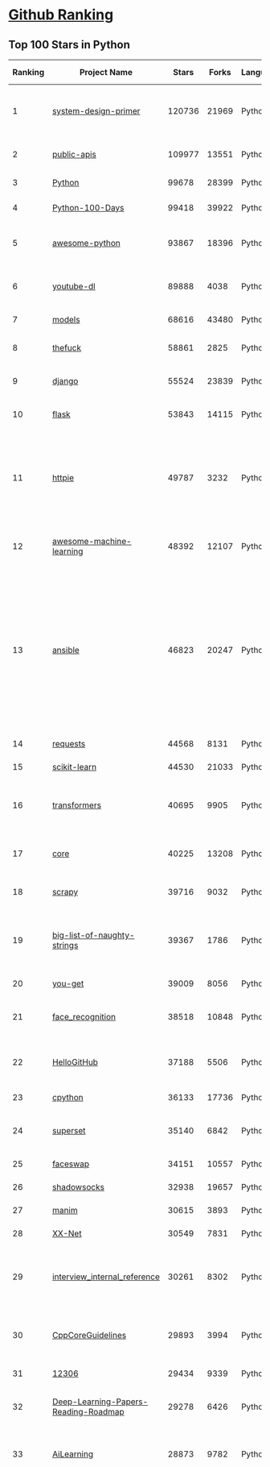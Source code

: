 [Github Ranking](../README.md)
==========

## Top 100 Stars in Python

| Ranking | Project Name | Stars | Forks | Language | Open Issues | Description | Last Commit |
| ------- | ------------ | ----- | ----- | -------- | ----------- | ----------- | ----------- |
| 1 | [system-design-primer](https://github.com/donnemartin/system-design-primer) | 120736 | 21969 | Python | 178 | Learn how to design large-scale systems. Prep for the system design interview.  Includes Anki flashcards. | 2021-02-06T19:54:26Z |
| 2 | [public-apis](https://github.com/public-apis/public-apis) | 109977 | 13551 | Python | 250 | A collective list of free APIs for use in software and web development. | 2021-02-10T21:26:06Z |
| 3 | [Python](https://github.com/TheAlgorithms/Python) | 99678 | 28399 | Python | 43 | All Algorithms implemented in Python | 2021-02-10T17:29:40Z |
| 4 | [Python-100-Days](https://github.com/jackfrued/Python-100-Days) | 99418 | 39922 | Python | 536 | Python - 100天从新手到大师 | 2021-01-26T02:01:19Z |
| 5 | [awesome-python](https://github.com/vinta/awesome-python) | 93867 | 18396 | Python | 131 | A curated list of awesome Python frameworks, libraries, software and resources | 2021-02-10T16:08:15Z |
| 6 | [youtube-dl](https://github.com/ytdl-org/youtube-dl) | 89888 | 4038 | Python | 3923 | Command-line program to download videos from YouTube.com and other video sites | 2021-02-10T18:57:19Z |
| 7 | [models](https://github.com/tensorflow/models) | 68616 | 43480 | Python | 1093 | Models and examples built with TensorFlow | 2021-02-10T21:21:26Z |
| 8 | [thefuck](https://github.com/nvbn/thefuck) | 58861 | 2825 | Python | 252 | Magnificent app which corrects your previous console command. | 2021-02-10T21:31:18Z |
| 9 | [django](https://github.com/django/django) | 55524 | 23839 | Python | 168 | The Web framework for perfectionists with deadlines. | 2021-02-10T22:43:07Z |
| 10 | [flask](https://github.com/pallets/flask) | 53843 | 14115 | Python | 22 | The Python micro framework for building web applications. | 2021-02-10T21:31:22Z |
| 11 | [httpie](https://github.com/httpie/httpie) | 49787 | 3232 | Python | 140 | As easy as /aitch-tee-tee-pie/ 🥧 Modern, user-friendly command-line HTTP client for the API era. JSON support, colors, sessions, downloads, plugins & more. https://twitter.com/httpie | 2021-02-06T12:34:07Z |
| 12 | [awesome-machine-learning](https://github.com/josephmisiti/awesome-machine-learning) | 48392 | 12107 | Python | 2 | A curated list of awesome Machine Learning frameworks, libraries and software. | 2021-02-10T21:57:19Z |
| 13 | [ansible](https://github.com/ansible/ansible) | 46823 | 20247 | Python | 1885 | Ansible is a radically simple IT automation platform that makes your applications and systems easier to deploy and maintain. Automate everything from code deployment to network configuration to cloud management, in a language that approaches plain English, using SSH, with no agents to install on remote systems. https://docs.ansible.com. | 2021-02-11T02:49:21Z |
| 14 | [requests](https://github.com/psf/requests) | 44568 | 8131 | Python | 312 | A simple, yet elegant HTTP library. | 2021-02-10T13:12:54Z |
| 15 | [scikit-learn](https://github.com/scikit-learn/scikit-learn) | 44530 | 21033 | Python | 2326 | scikit-learn: machine learning in Python | 2021-02-11T02:22:52Z |
| 16 | [transformers](https://github.com/huggingface/transformers) | 40695 | 9905 | Python | 603 | 🤗Transformers: State-of-the-art Natural Language Processing for Pytorch and TensorFlow 2.0. | 2021-02-10T22:04:46Z |
| 17 | [core](https://github.com/home-assistant/core) | 40225 | 13208 | Python | 1541 | :house_with_garden: Open source home automation that puts local control and privacy first | 2021-02-11T02:57:03Z |
| 18 | [scrapy](https://github.com/scrapy/scrapy) | 39716 | 9032 | Python | 773 | Scrapy, a fast high-level web crawling & scraping framework for Python. | 2021-02-10T17:46:13Z |
| 19 | [big-list-of-naughty-strings](https://github.com/minimaxir/big-list-of-naughty-strings) | 39367 | 1786 | Python | 74 | The Big List of Naughty Strings is a list of strings which have a high probability of causing issues when used as user-input data. | 2021-02-08T21:41:16Z |
| 20 | [you-get](https://github.com/soimort/you-get) | 39009 | 8056 | Python | 351 | :arrow_double_down: Dumb downloader that scrapes the web | 2021-02-08T16:36:20Z |
| 21 | [face_recognition](https://github.com/ageitgey/face_recognition) | 38518 | 10848 | Python | 582 | The world's simplest facial recognition api for Python and the command line | 2021-02-07T14:31:15Z |
| 22 | [HelloGitHub](https://github.com/521xueweihan/HelloGitHub) | 37188 | 5506 | Python | 10 | :octocat: Find pearls on open-source seashore 分享 GitHub 上有趣、入门级的开源项目 | 2021-02-04T10:50:14Z |
| 23 | [cpython](https://github.com/python/cpython) | 36133 | 17736 | Python | 1439 | The Python programming language | 2021-02-11T01:51:13Z |
| 24 | [superset](https://github.com/apache/superset) | 35140 | 6842 | Python | 674 | Apache Superset is a Data Visualization and Data Exploration Platform | 2021-02-11T01:54:46Z |
| 25 | [faceswap](https://github.com/deepfakes/faceswap) | 34151 | 10557 | Python | 9 | Deepfakes Software For All | 2021-02-10T13:51:53Z |
| 26 | [shadowsocks](https://github.com/shadowsocks/shadowsocks) | 32938 | 19657 | Python | 447 | None | 2019-11-06T02:01:03Z |
| 27 | [manim](https://github.com/3b1b/manim) | 30615 | 3893 | Python | 295 | Animation engine for explanatory math videos | 2021-02-11T00:57:46Z |
| 28 | [XX-Net](https://github.com/XX-net/XX-Net) | 30549 | 7831 | Python | 7687 | A proxy tool to bypass GFW. | 2021-01-20T11:06:31Z |
| 29 | [interview_internal_reference](https://github.com/0voice/interview_internal_reference) | 30261 | 8302 | Python | 23 | 2020年最新总结，阿里，腾讯，百度，美团，头条等技术面试题目，以及答案，专家出题人分析汇总。 | 2020-10-17T02:49:24Z |
| 30 | [CppCoreGuidelines](https://github.com/isocpp/CppCoreGuidelines) | 29893 | 3994 | Python | 180 | The C++ Core Guidelines are a set of tried-and-true guidelines, rules, and best practices about coding in C++ | 2021-02-09T14:29:15Z |
| 31 | [12306](https://github.com/testerSunshine/12306) | 29434 | 9339 | Python | 256 | 12306智能刷票，订票 | 2021-01-11T03:52:27Z |
| 32 | [Deep-Learning-Papers-Reading-Roadmap](https://github.com/floodsung/Deep-Learning-Papers-Reading-Roadmap) | 29278 | 6426 | Python | 83 | Deep Learning papers reading roadmap for anyone who are eager to learn this amazing tech! | 2021-02-01T15:08:16Z |
| 33 | [AiLearning](https://github.com/apachecn/AiLearning) | 28873 | 9782 | Python | 33 | AiLearning: 机器学习 - MachineLearning - ML、深度学习 - DeepLearning - DL、自然语言处理 NLP | 2021-01-20T16:02:37Z |
| 34 | [funNLP](https://github.com/fighting41love/funNLP) | 28620 | 8481 | Python | 13 | 中英文敏感词、语言检测、中外手机/电话归属地/运营商查询、名字推断性别、手机号抽取、身份证抽取、邮箱抽取、中日文人名库、中文缩写库、拆字词典、词汇情感值、停用词、反动词表、暴恐词表、繁简体转换、英文模拟中文发音、汪峰歌词生成器、职业名称词库、同义词库、反义词库、否定词库、汽车品牌词库、汽车零件词库、连续英文切割、各种中文词向量、公司名字大全、古诗词库、IT词库、财经词库、成语词库、地名词库、历史名人词库、诗词词库、医学词库、饮食词库、法律词库、汽车词库、动物词库、中文聊天语料、中文谣言数据、百度中文问答数据集、句子相似度匹配算法集合、bert资源、文本生成&摘要相关工具、cocoNLP信息抽取工具、国内电话号码正则匹配、清华大学XLORE:中英文跨语言百科知识图谱、清华大学人工智能技术系列报告、自然语言生成、NLU太难了系列、自动对联数据及机器人、用户名黑名单列表、罪名法务名词及分类模型、微信公众号语料、cs224n深度学习自然语言处理课程、中文手写汉字识别、中文自然语言处理 语料/数据集、变量命名神器、分词语料库+代码、任务型对话英文数据集、ASR 语音数据集 + 基于深度学习的中文语音识别系统、笑声检测器、Microsoft多语言数字/单位/如日期时间识别包、中华新华字典数据库及api(包括常用歇后语、成语、词语和汉字)、文档图谱自动生成、SpaCy 中文模型、Common Voice语音识别数据集新版、神经网络关系抽取、基于bert的命名实体识别、关键词(Keyphrase)抽取包pke、基于医疗领域知识图谱的问答系统、基于依存句法与语义角色标注的事件三元组抽取、依存句法分析4万句高质量标注数据、cnocr：用来做中文OCR的Python3包、中文人物关系知识图谱项目、中文nlp竞赛项目及代码汇总、中文字符数据、speech-aligner: 从“人声语音”及其“语言文本”产生音素级别时间对齐标注的工具、AmpliGraph: 知识图谱表示学习(Python)库：知识图谱概念链接预测、Scattertext 文本可视化(python)、语言/知识表示工具：BERT & ERNIE、中文对比英文自然语言处理NLP的区别综述、Synonyms中文近义词工具包、HarvestText领域自适应文本挖掘工具（新词发现-情感分析-实体链接等）、word2word：(Python)方便易用的多语言词-词对集：62种语言/3,564个多语言对、语音识别语料生成工具：从具有音频/字幕的在线视频创建自动语音识别(ASR)语料库、构建医疗实体识别的模型（包含词典和语料标注）、单文档非监督的关键词抽取、Kashgari中使用gpt-2语言模型、开源的金融投资数据提取工具、文本自动摘要库TextTeaser: 仅支持英文、人民日报语料处理工具集、一些关于自然语言的基本模型、基于14W歌曲知识库的问答尝试--功能包括歌词接龙and已知歌词找歌曲以及歌曲歌手歌词三角关系的问答、基于Siamese bilstm模型的相似句子判定模型并提供训练数据集和测试数据集、用Transformer编解码模型实现的根据Hacker News文章标题自动生成评论、用BERT进行序列标记和文本分类的模板代码、LitBank：NLP数据集——支持自然语言处理和计算人文学科任务的100部带标记英文小说语料、百度开源的基准信息抽取系统、虚假新闻数据集、Facebook: LAMA语言模型分析，提供Transformer-XL/BERT/ELMo/GPT预训练语言模型的统一访问接口、CommonsenseQA：面向常识的英文QA挑战、中文知识图谱资料、数据及工具、各大公司内部里大牛分享的技术文档 PDF 或者 PPT、自然语言生成SQL语句（英文）、中文NLP数据增强（EDA）工具、英文NLP数据增强工具 、基于医药知识图谱的智能问答系统、京东商品知识图谱、基于mongodb存储的军事领域知识图谱问答项目、基于远监督的中文关系抽取、语音情感分析、中文ULMFiT-情感分析-文本分类-语料及模型、一个拍照做题程序、世界各国大规模人名库、一个利用有趣中文语料库 qingyun 训练出来的中文聊天机器人、中文聊天机器人seqGAN、省市区镇行政区划数据带拼音标注、教育行业新闻语料库包含自动文摘功能、开放了对话机器人-知识图谱-语义理解-自然语言处理工具及数据、中文知识图谱：基于百度百科中文页面-抽取三元组信息-构建中文知识图谱、masr: 中文语音识别-提供预训练模型-高识别率、Python音频数据增广库、中文全词覆盖BERT及两份阅读理解数据、ConvLab：开源多域端到端对话系统平台、中文自然语言处理数据集、基于最新版本rasa搭建的对话系统、基于TensorFlow和BERT的管道式实体及关系抽取、一个小型的证券知识图谱/知识库、复盘所有NLP比赛的TOP方案、OpenCLaP：多领域开源中文预训练语言模型仓库、UER：基于不同语料+编码器+目标任务的中文预训练模型仓库、中文自然语言处理向量合集、基于金融-司法领域(兼有闲聊性质)的聊天机器人、g2pC：基于上下文的汉语读音自动标记模块、Zincbase 知识图谱构建工具包、诗歌质量评价/细粒度情感诗歌语料库、快速转化「中文数字」和「阿拉伯数字」、百度知道问答语料库、基于知识图谱的问答系统、jieba_fast 加速版的jieba、正则表达式教程、中文阅读理解数据集、基于BERT等最新语言模型的抽取式摘要提取、Python利用深度学习进行文本摘要的综合指南、知识图谱深度学习相关资料整理、维基大规模平行文本语料、StanfordNLP 0.2.0：纯Python版自然语言处理包、NeuralNLP-NeuralClassifier：腾讯开源深度学习文本分类工具、端到端的封闭域对话系统、中文命名实体识别：NeuroNER vs. BertNER、新闻事件线索抽取、2019年百度的三元组抽取比赛：“科学空间队”源码、基于依存句法的开放域文本知识三元组抽取和知识库构建、中文的GPT2训练代码、ML-NLP - 机器学习(Machine Learning)NLP面试中常考到的知识点和代码实现、nlp4han:中文自然语言处理工具集(断句/分词/词性标注/组块/句法分析/语义分析/NER/N元语法/HMM/代词消解/情感分析/拼写检查、XLM：Facebook的跨语言预训练语言模型、用基于BERT的微调和特征提取方法来进行知识图谱百度百科人物词条属性抽取、中文自然语言处理相关的开放任务-数据集-当前最佳结果、CoupletAI - 基于CNN+Bi-LSTM+Attention 的自动对对联系统、抽象知识图谱、MiningZhiDaoQACorpus - 580万百度知道问答数据挖掘项目、brat rapid annotation tool: 序列标注工具、大规模中文知识图谱数据：1.4亿实体、数据增强在机器翻译及其他nlp任务中的应用及效果、allennlp阅读理解:支持多种数据和模型、PDF表格数据提取工具 、 Graphbrain：AI开源软件库和科研工具，目的是促进自动意义提取和文本理解以及知识的探索和推断、简历自动筛选系统、基于命名实体识别的简历自动摘要、中文语言理解测评基准，包括代表性的数据集&基准模型&语料库&排行榜、树洞 OCR 文字识别 、从包含表格的扫描图片中识别表格和文字、语声迁移、Python口语自然语言处理工具集(英文)、 similarity：相似度计算工具包，java编写、海量中文预训练ALBERT模型 、Transformers 2.0 、基于大规模音频数据集Audioset的音频增强 、Poplar：网页版自然语言标注工具、图片文字去除，可用于漫画翻译 、186种语言的数字叫法库、Amazon发布基于知识的人-人开放领域对话数据集 、中文文本纠错模块代码、繁简体转换 、 Python实现的多种文本可读性评价指标、类似于人名/地名/组织机构名的命名体识别数据集 、东南大学《知识图谱》研究生课程(资料)、. 英文拼写检查库 、 wwsearch是企业微信后台自研的全文检索引擎、CHAMELEON：深度学习新闻推荐系统元架构 、 8篇论文梳理BERT相关模型进展与反思、DocSearch：免费文档搜索引擎、 LIDA：轻量交互式对话标注工具 、aili - the fastest in-memory index in the East 东半球最快并发索引 、知识图谱车音工作项目、自然语言生成资源大全 、中日韩分词库mecab的Python接口库、中文文本摘要/关键词提取、汉字字符特征提取器 (featurizer)，提取汉字的特征（发音特征、字形特征）用做深度学习的特征、中文生成任务基准测评 、中文缩写数据集、中文任务基准测评 - 代表性的数据集-基准(预训练)模型-语料库-baseline-工具包-排行榜、PySS3：面向可解释AI的SS3文本分类器机器可视化工具 、中文NLP数据集列表、COPE - 格律诗编辑程序、doccano：基于网页的开源协同多语言文本标注工具 、PreNLP：自然语言预处理库、简单的简历解析器，用来从简历中提取关键信息、用于中文闲聊的GPT2模型：GPT2-chitchat、基于检索聊天机器人多轮响应选择相关资源列表(Leaderboards、Datasets、Papers)、(Colab)抽象文本摘要实现集锦(教程 、词语拼音数据、高效模糊搜索工具、NLP数据增广资源集、微软对话机器人框架 、 GitHub Typo Corpus：大规模GitHub多语言拼写错误/语法错误数据集、TextCluster：短文本聚类预处理模块 Short text cluster、面向语音识别的中文文本规范化、BLINK：最先进的实体链接库、BertPunc：基于BERT的最先进标点修复模型、Tokenizer：快速、可定制的文本词条化库、中文语言理解测评基准，包括代表性的数据集、基准(预训练)模型、语料库、排行榜、spaCy 医学文本挖掘与信息提取 、 NLP任务示例项目代码集、 python拼写检查库、chatbot-list - 行业内关于智能客服、聊天机器人的应用和架构、算法分享和介绍、语音质量评价指标(MOSNet, BSSEval, STOI, PESQ, SRMR)、 用138GB语料训练的法文RoBERTa预训练语言模型 、BERT-NER-Pytorch：三种不同模式的BERT中文NER实验、无道词典 - 有道词典的命令行版本，支持英汉互查和在线查询、2019年NLP亮点回顾、 Chinese medical dialogue data 中文医疗对话数据集 、最好的汉字数字(中文数字)-阿拉伯数字转换工具、 基于百科知识库的中文词语多词义/义项获取与特定句子词语语义消歧、awesome-nlp-sentiment-analysis - 情感分析、情绪原因识别、评价对象和评价词抽取、LineFlow：面向所有深度学习框架的NLP数据高效加载器、中文医学NLP公开资源整理 、MedQuAD：(英文)医学问答数据集、将自然语言数字串解析转换为整数和浮点数、Transfer Learning in Natural Language Processing (NLP) 、面向语音识别的中文/英文发音辞典、Tokenizers：注重性能与多功能性的最先进分词器、CLUENER 细粒度命名实体识别 Fine Grained Named Entity Recognition、 基于BERT的中文命名实体识别、中文谣言数据库、NLP数据集/基准任务大列表、nlp相关的一些论文及代码, 包括主题模型、词向量(Word Embedding)、命名实体识别(NER)、文本分类(Text Classificatin)、文本生成(Text Generation)、文本相似性(Text Similarity)计算等，涉及到各种与nlp相关的算法，基于keras和tensorflow 、Python文本挖掘/NLP实战示例、 Blackstone：面向非结构化法律文本的spaCy pipeline和NLP模型通过同义词替换实现文本“变脸” 、中文 预训练 ELECTREA 模型: 基于对抗学习 pretrain Chinese Model 、albert-chinese-ner - 用预训练语言模型ALBERT做中文NER 、基于GPT2的特定主题文本生成/文本增广、开源预训练语言模型合集、多语言句向量包、编码、标记和实现：一种可控高效的文本生成方法、 英文脏话大列表 、attnvis：GPT2、BERT等transformer语言模型注意力交互可视化、CoVoST：Facebook发布的多语种语音-文本翻译语料库，包括11种语言(法语、德语、荷兰语、俄语、西班牙语、意大利语、土耳其语、波斯语、瑞典语、蒙古语和中文)的语音、文字转录及英文译文、Jiagu自然语言处理工具 - 以BiLSTM等模型为基础，提供知识图谱关系抽取 中文分词 词性标注 命名实体识别 情感分析 新词发现 关键词 文本摘要 文本聚类等功能、用unet实现对文档表格的自动检测，表格重建、NLP事件提取文献资源列表 、 金融领域自然语言处理研究资源大列表、CLUEDatasetSearch - 中英文NLP数据集：搜索所有中文NLP数据集，附常用英文NLP数据集 、medical_NER - 中文医学知识图谱命名实体识别 、(哈佛)讲因果推理的免费书、知识图谱相关学习资料/数据集/工具资源大列表、Forte：灵活强大的自然语言处理pipeline工具集 、Python字符串相似性算法库、PyLaia：面向手写文档分析的深度学习工具包、TextFooler：针对文本分类/推理的对抗文本生成模块、Haystack：灵活、强大的可扩展问答(QA)框架、中文关键短语抽取工具 | 2020-12-22T20:11:33Z |
| 35 | [localstack](https://github.com/localstack/localstack) | 28523 | 2238 | Python | 250 | 💻  A fully functional local AWS cloud stack. Develop and test your cloud & Serverless apps offline! | 2021-02-10T15:13:39Z |
| 36 | [pandas](https://github.com/pandas-dev/pandas) | 28453 | 11845 | Python | 3593 | Flexible and powerful data analysis / manipulation library for Python, providing labeled data structures similar to R data.frame objects, statistical functions, and much more | 2021-02-11T02:54:51Z |
| 37 | [certbot](https://github.com/certbot/certbot) | 27670 | 3054 | Python | 569 | Certbot is EFF's tool to obtain certs from Let's Encrypt and (optionally) auto-enable HTTPS on your server.  It can also act as a client for any other CA that uses the ACME protocol. | 2021-02-10T23:17:51Z |
| 38 | [fastapi](https://github.com/tiangolo/fastapi) | 27303 | 1846 | Python | 656 | FastAPI framework, high performance, easy to learn, fast to code, ready for production | 2021-02-10T23:59:16Z |
| 39 | [python-patterns](https://github.com/faif/python-patterns) | 27284 | 5653 | Python | 10 | A collection of design patterns/idioms in Python | 2021-01-25T22:10:37Z |
| 40 | [sentry](https://github.com/getsentry/sentry) | 27276 | 3069 | Python | 273 | Sentry is cross-platform application monitoring, with a focus on error reporting. | 2021-02-11T02:26:08Z |
| 41 | [bert](https://github.com/google-research/bert) | 26945 | 7621 | Python | 774 | TensorFlow code and pre-trained models for BERT | 2021-01-19T15:38:26Z |
| 42 | [jieba](https://github.com/fxsjy/jieba) | 25491 | 6105 | Python | 599 | 结巴中文分词 | 2020-12-05T18:32:32Z |
| 43 | [Detectron](https://github.com/facebookresearch/Detectron) | 24096 | 5294 | Python | 318 | FAIR's research platform for object detection research, implementing popular algorithms like Mask R-CNN and RetinaNet. | 2020-08-20T17:17:26Z |
| 44 | [gym](https://github.com/openai/gym) | 23421 | 6672 | Python | 254 | A toolkit for developing and comparing reinforcement learning algorithms. | 2021-02-06T02:19:07Z |
| 45 | [cheat.sh](https://github.com/chubin/cheat.sh) | 23421 | 1182 | Python | 84 | the only cheat sheet you need | 2021-02-06T07:18:21Z |
| 46 | [DeepFaceLab](https://github.com/iperov/DeepFaceLab) | 23273 | 5348 | Python | 262 | DeepFaceLab is the leading software for creating deepfakes. | 2021-01-27T13:59:05Z |
| 47 | [wtfpython](https://github.com/satwikkansal/wtfpython) | 23126 | 2056 | Python | 41 | What the f*ck Python? | 2021-02-03T07:24:34Z |
| 48 | [Real-Time-Voice-Cloning](https://github.com/CorentinJ/Real-Time-Voice-Cloning) | 22873 | 4393 | Python | 18 | Clone a voice in 5 seconds to generate arbitrary speech in real-time | 2021-02-07T15:31:02Z |
| 49 | [YouCompleteMe](https://github.com/ycm-core/YouCompleteMe) | 22480 | 2604 | Python | 34 | A code-completion engine for Vim | 2021-02-07T18:42:17Z |
| 50 | [linux-insides](https://github.com/0xAX/linux-insides) | 22325 | 2531 | Python | 42 | A little bit about a linux kernel | 2020-12-20T10:53:37Z |
| 51 | [HanLP](https://github.com/hankcs/HanLP) | 22066 | 5931 | Python | 4 | 中文分词 词性标注 命名实体识别 依存句法分析 语义依存分析 新词发现 关键词短语提取 自动摘要 文本分类聚类 拼音简繁转换 自然语言处理 | 2021-02-11T02:49:38Z |
| 52 | [interactive-coding-challenges](https://github.com/donnemartin/interactive-coding-challenges) | 21850 | 3466 | Python | 58 | 120+ interactive Python coding interview challenges (algorithms and data structures).  Includes Anki flashcards. | 2020-12-11T15:29:16Z |
| 53 | [compose](https://github.com/docker/compose) | 21820 | 3628 | Python | 483 | Define and run multi-container applications with Docker | 2021-02-10T15:23:42Z |
| 54 | [PayloadsAllTheThings](https://github.com/swisskyrepo/PayloadsAllTheThings) | 21563 | 6434 | Python | 10 | A list of useful payloads and bypass for Web Application Security and Pentest/CTF | 2021-02-10T15:36:19Z |
| 55 | [mitmproxy](https://github.com/mitmproxy/mitmproxy) | 21482 | 2765 | Python | 225 | An interactive TLS-capable intercepting HTTP proxy for penetration testers and software developers. | 2021-02-09T18:44:46Z |
| 56 | [ItChat](https://github.com/littlecodersh/ItChat) | 21198 | 4970 | Python | 230 | A complete and graceful API for Wechat. 微信个人号接口、微信机器人及命令行微信，三十行即可自定义个人号机器人。 | 2020-11-22T19:12:56Z |
| 57 | [sherlock](https://github.com/sherlock-project/sherlock) | 20587 | 2102 | Python | 81 | 🔎 Hunt down social media accounts by username across social networks | 2021-02-10T03:23:38Z |
| 58 | [airflow](https://github.com/apache/airflow) | 20415 | 7963 | Python | 974 | Apache Airflow - A platform to programmatically author, schedule, and monitor workflows | 2021-02-11T02:40:00Z |
| 59 | [Python](https://github.com/geekcomputers/Python) | 20370 | 9581 | Python | 199 | My Python Examples | 2021-02-10T07:27:37Z |
| 60 | [django-rest-framework](https://github.com/encode/django-rest-framework) | 20224 | 5538 | Python | 357 | Web APIs for Django. 🎸 | 2021-02-07T17:51:39Z |
| 61 | [data-science-ipython-notebooks](https://github.com/donnemartin/data-science-ipython-notebooks) | 20203 | 6419 | Python | 17 | Data science Python notebooks: Deep learning (TensorFlow, Theano, Caffe, Keras), scikit-learn, Kaggle, big data (Spark, Hadoop MapReduce, HDFS), matplotlib, pandas, NumPy, SciPy, Python essentials, AWS, and various command lines. | 2021-01-28T06:33:42Z |
| 62 | [algo](https://github.com/trailofbits/algo) | 20108 | 1739 | Python | 86 | Set up a personal VPN in the cloud | 2021-02-09T05:04:09Z |
| 63 | [d2l-zh](https://github.com/d2l-ai/d2l-zh) | 19931 | 5133 | Python | 13 | 《动手学深度学习》：面向中文读者、能运行、可讨论。中英文版被全球175所大学采用教学。 | 2021-02-10T18:20:42Z |
| 64 | [tornado](https://github.com/tornadoweb/tornado) | 19786 | 5322 | Python | 215 | Tornado is a Python web framework and asynchronous networking library, originally developed at FriendFeed. | 2021-02-04T02:40:25Z |
| 65 | [pytorch-tutorial](https://github.com/yunjey/pytorch-tutorial) | 19668 | 6240 | Python | 75 | PyTorch Tutorial for Deep Learning Researchers | 2020-12-21T07:28:47Z |
| 66 | [spaCy](https://github.com/explosion/spaCy) | 19501 | 3284 | Python | 104 | 💫 Industrial-strength Natural Language Processing (NLP) in Python | 2021-02-11T02:56:57Z |
| 67 | [Mask_RCNN](https://github.com/matterport/Mask_RCNN) | 19407 | 9268 | Python | 1623 | Mask R-CNN for object detection and instance segmentation on Keras and TensorFlow | 2020-12-18T20:32:59Z |
| 68 | [sqlmap](https://github.com/sqlmapproject/sqlmap) | 19334 | 4177 | Python | 44 | Automatic SQL injection and database takeover tool | 2021-02-10T13:09:18Z |
| 69 | [ML-From-Scratch](https://github.com/eriklindernoren/ML-From-Scratch) | 18825 | 3659 | Python | 36 | Machine Learning From Scratch. Bare bones NumPy implementations of machine learning models and algorithms with a focus on accessibility. Aims to cover everything from linear regression to deep learning. | 2020-12-21T21:14:19Z |
| 70 | [algorithms](https://github.com/keon/algorithms) | 18708 | 3827 | Python | 148 | Minimal examples of data structures and algorithms in Python | 2021-02-09T04:53:57Z |
| 71 | [python-fire](https://github.com/google/python-fire) | 18628 | 1122 | Python | 93 | Python Fire is a library for automatically generating command line interfaces (CLIs) from absolutely any Python object. | 2021-02-06T00:21:35Z |
| 72 | [redash](https://github.com/getredash/redash) | 18190 | 3128 | Python | 589 | Make Your Company Data Driven. Connect to any data source, easily visualize, dashboard and share your data. | 2021-02-10T23:46:32Z |
| 73 | [algo](https://github.com/wangzheng0822/algo) | 17859 | 5779 | Python | 129 | 数据结构和算法必知必会的50个代码实现 | 2021-01-23T04:02:28Z |
| 74 | [glances](https://github.com/nicolargo/glances) | 17825 | 1167 | Python | 192 | Glances an Eye on your system. A top/htop alternative for GNU/Linux, BSD, Mac OS and Windows operating systems. | 2021-02-07T15:16:31Z |
| 75 | [NLP-progress](https://github.com/sebastianruder/NLP-progress) | 17773 | 3048 | Python | 31 | Repository to track the progress in Natural Language Processing (NLP), including the datasets and the current state-of-the-art for the most common NLP tasks. | 2021-02-10T09:19:49Z |
| 76 | [macOS-Security-and-Privacy-Guide](https://github.com/drduh/macOS-Security-and-Privacy-Guide) | 17704 | 1243 | Python | 7 | Guide to securing and improving privacy on macOS | 2020-11-11T19:58:48Z |
| 77 | [tqdm](https://github.com/tqdm/tqdm) | 17392 | 896 | Python | 275 | A Fast, Extensible Progress Bar for Python and CLI | 2021-02-10T20:24:55Z |
| 78 | [hosts](https://github.com/StevenBlack/hosts) | 17193 | 1537 | Python | 35 | Consolidating and extending hosts files from several well-curated sources. You can optionally pick extensions to block pornography, social media, and other categories. | 2021-02-09T15:31:26Z |
| 79 | [celery](https://github.com/celery/celery) | 16687 | 3945 | Python | 508 | Distributed Task Queue (development branch) | 2021-02-09T08:18:38Z |
| 80 | [magenta](https://github.com/magenta/magenta) | 16258 | 3326 | Python | 297 | Magenta: Music and Art Generation with Machine Intelligence | 2021-02-10T06:39:25Z |
| 81 | [numpy](https://github.com/numpy/numpy) | 16226 | 5245 | Python | 2256 | The fundamental package for scientific computing with Python. | 2021-02-11T00:54:33Z |
| 82 | [reddit](https://github.com/reddit-archive/reddit) | 15639 | 2862 | Python | 304 | historical code from reddit.com | 2017-10-17T19:57:07Z |
| 83 | [TensorFlow-Course](https://github.com/instillai/TensorFlow-Course) | 15447 | 3129 | Python | 2 | :satellite: Simple and ready-to-use tutorials for TensorFlow  | 2020-12-21T21:15:27Z |
| 84 | [examples](https://github.com/pytorch/examples) | 15446 | 7219 | Python | 303 | A set of examples around pytorch in Vision, Text, Reinforcement Learning, etc. | 2021-02-06T01:32:03Z |
| 85 | [locust](https://github.com/locustio/locust) | 15312 | 2042 | Python | 52 | Scalable user load testing tool written in Python | 2021-02-10T21:01:09Z |
| 86 | [jumpserver](https://github.com/jumpserver/jumpserver) | 15211 | 4089 | Python | 158 | JumpServer 是全球首款开源的堡垒机，是符合 4A 的专业运维安全审计系统。 | 2021-02-08T10:38:13Z |
| 87 | [cascadia-code](https://github.com/microsoft/cascadia-code) | 15074 | 454 | Python | 31 | This is a fun, new monospaced font that includes programming ligatures and is designed to enhance the modern look and feel of the Windows Terminal. | 2021-02-10T23:57:39Z |
| 88 | [Depix](https://github.com/beurtschipper/Depix) | 14971 | 1762 | Python | 7 | Recovers passwords from pixelized screenshots | 2021-02-04T15:52:02Z |
| 89 | [detectron2](https://github.com/facebookresearch/detectron2) | 14925 | 3804 | Python | 91 | Detectron2 is FAIR's next-generation platform for object detection and segmentation. | 2021-02-11T02:33:13Z |
| 90 | [professional-programming](https://github.com/charlax/professional-programming) | 14889 | 1333 | Python | 0 | A collection of full-stack resources for programmers. | 2021-02-08T10:29:49Z |
| 91 | [CheatSheetSeries](https://github.com/OWASP/CheatSheetSeries) | 14884 | 2196 | Python | 38 | The OWASP Cheat Sheet Series was created to provide a concise collection of high value information on specific application security topics. | 2021-02-10T08:49:58Z |
| 92 | [pyspider](https://github.com/binux/pyspider) | 14857 | 3567 | Python | 277 | A Powerful Spider(Web Crawler) System in Python. | 2020-10-22T04:00:13Z |
| 93 | [toml](https://github.com/toml-lang/toml) | 14812 | 727 | Python | 38 | Tom's Obvious, Minimal Language | 2021-01-23T22:58:48Z |
| 94 | [bitcoinbook](https://github.com/bitcoinbook/bitcoinbook) | 14805 | 4209 | Python | 94 | Mastering Bitcoin 2nd Edition - Programming the Open Blockchain | 2021-02-11T02:31:18Z |
| 95 | [ray](https://github.com/ray-project/ray) | 14788 | 2387 | Python | 1301 | An open source framework that provides a simple, universal API for building distributed applications. Ray is packaged with RLlib, a scalable reinforcement learning library, and Tune, a scalable hyperparameter tuning library. | 2021-02-11T02:14:03Z |
| 96 | [ipython](https://github.com/ipython/ipython) | 14656 | 4135 | Python | 1469 | Official repository for IPython itself. Other repos in the IPython organization contain things like the website, documentation builds, etc. | 2021-02-09T16:16:17Z |
| 97 | [bokeh](https://github.com/bokeh/bokeh) | 14654 | 3630 | Python | 612 | Interactive Data Visualization in the browser, from  Python | 2021-02-10T20:29:58Z |
| 98 | [Awesome-Linux-Software](https://github.com/luong-komorebi/Awesome-Linux-Software) | 14608 | 1532 | Python | 24 | A list of awesome applications, software, tools and other materials for Linux distros.  | 2021-02-08T10:07:11Z |
| 99 | [sanic](https://github.com/sanic-org/sanic) | 14547 | 1311 | Python | 50 | Async Python 3.6+ web server/framework \| Build fast. Run fast. | 2021-02-09T14:39:52Z |
| 100 | [nginx-proxy](https://github.com/nginx-proxy/nginx-proxy) | 14375 | 2571 | Python | 681 | Automated nginx proxy for Docker containers using docker-gen | 2021-02-09T22:16:22Z |

